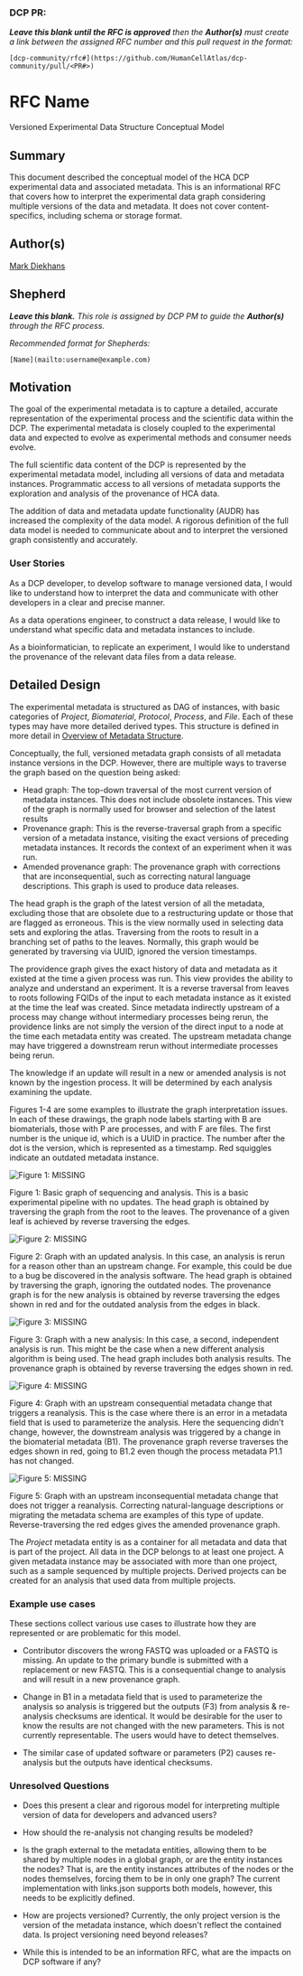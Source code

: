 ### DCP PR:

***Leave this blank until the RFC is approved** then the **Author(s)** must create a link between the assigned RFC number and this pull request in the format:*

`[dcp-community/rfc#](https://github.com/HumanCellAtlas/dcp-community/pull/<PR#>)`

# RFC Name

Versioned Experimental Data Structure Conceptual Model

## Summary

This document described the conceptual model of the HCA DCP experimental data and associated metadata.  This is an informational RFC that covers how to interpret the experimental data graph considering multiple versions of the data and metadata.  It does not cover content-specifics, including schema or storage format.

## Author(s)

[Mark Diekhans](mailto:markd@ucsc.edu)

## Shepherd
***Leave this blank.** This role is assigned by DCP PM to guide the **Author(s)** through the RFC process.*

*Recommended format for Shepherds:*

 `[Name](mailto:username@example.com)`

## Motivation
The goal of the experimental metadata is to capture a detailed, accurate representation of the experimental process and the scientific data within the DCP.  The experimental metadata is closely coupled to the experimental data and expected to evolve as experimental methods and consumer needs evolve.

The full scientific data content of the DCP is represented by the experimental metadata model, including all versions of data and metadata instances.  Programmatic access to all versions of metadata supports the exploration and analysis of the provenance of HCA data.

The addition of data and metadata update functionality (AUDR) has increased the complexity of the data model. A rigorous definition of the full data model is needed to communicate about and to interpret the versioned graph consistently and accurately.


### User Stories

As a DCP developer, to develop software to manage versioned data,
I would like to understand how to interpret the data and communicate with other developers in a clear and precise manner.

As a data operations engineer, to construct a data release, I would like to understand what specific data and metadata instances to include.

As a bioinformatician, to replicate an experiment, I would like to understand the provenance of the relevant data files from a data release.

## Detailed Design

The experimental metadata is structured as DAG of instances, with basic categories of *Project*, *Biomaterial*, *Protocol*, *Process*, and *File*.  Each of these types may have more detailed derived types.  This structure is defined in more detail in [Overview of Metadata Structure](https://github.com/HumanCellAtlas/metadata-schema/blob/master/docs/structure.md).

Conceptually, the full, versioned metadata graph consists of all metadata instance versions in the DCP.  However, there are multiple ways to traverse the graph based on the question being asked:


* Head graph: The top-down traversal of the most current version of metadata instances.  This does not include obsolete instances.  This view of the graph is normally used for browser and selection of the latest results
* Provenance graph: This is the reverse-traversal graph from a specific version of a metadata instance, visiting the exact versions of preceding metadata instances.  It records the context of an experiment when it was run.
* Amended provenance graph: The provenance graph with corrections that are inconsequential, such as correcting natural language descriptions.  This graph is used to produce data releases.


The head graph is the graph of the latest version of all the metadata, excluding those that are obsolete due to a restructuring update or those that are flagged as erroneous.  This is the view normally used in selecting data sets and exploring the atlas.  Traversing from the roots to result in a branching set of paths to the leaves.  Normally, this graph would be generated by traversing via UUID, ignored the version timestamps.

The providence graph gives the exact history of data and metadata as it existed at the time a given process was run.  This view provides the ability to analyze and understand an experiment.  It is a reverse traversal from leaves to roots following FQIDs of the input to each metadata instance as it existed at the time the leaf was created.  Since metadata indirectly upstream of a process may change without intermediary processes being rerun, the providence links are not simply the version of the direct input to a node at the time each metadata entity was created.  The upstream metadata change may have triggered a downstream rerun without intermediate processes being rerun.

The knowledge if an update will result in a new or amended analysis is not known by the ingestion process.  It will be determined by each analysis examining the update.

Figures 1-4 are some examples to illustrate the graph interpretation issues.  In each of these drawings, the graph node labels starting with B are biomaterials, those with P are processes, and with F are files.  The first number is the unique id, which is a UUID in practice.  The number after the dot is the version, which is represented as a timestamp.  Red squiggles indicate an outdated metadata instance.


![Figure 1: MISSING](../images/0000-conceptual-data-model/basic-graph.png)

Figure 1: Basic graph of sequencing and analysis.  This is a basic experimental pipeline with no updates. The head graph is obtained by traversing the graph from the root to the leaves.  The provenance of a given leaf is achieved by reverse traversing the edges.


![Figure 2: MISSING](../images/0000-conceptual-data-model/updated-analysis-graph.png)

Figure 2: Graph with an updated analysis.  In this case, an analysis is rerun for a reason other than an upstream change.  For example, this could be due to a bug be discovered in the analysis software.  The head graph is obtained by traversing the graph, ignoring the outdated nodes.  The provenance graph is for the new analysis is obtained by reverse traversing the edges shown in red and for the outdated analysis from the edges in black.

![Figure 3: MISSING](../images/0000-conceptual-data-model/new-analysis-graph.png)

Figure 3: Graph with a new analysis:  In this case, a second, independent analysis is run.  This might be the case when a new different analysis algorithm is being used.  The head graph includes both analysis results.   The provenance graph is obtained by reverse traversing the edges shown in red.


![Figure 4: MISSING](../images/0000-conceptual-data-model/reanalysis-graph.png)

Figure 4: Graph with an upstream consequential metadata change that triggers a reanalysis.  This is the case where there is an error in a metadata field that is used to parameterize the analysis. Here the sequencing didn't change, however, the downstream analysis was triggered by a change in the biomaterial metadata (B1).  The provenance graph reverse traverses the edges shown in red, going to B1.2 even though the process metadata P1.1 has not changed.


![Figure 5: MISSING](../images/0000-conceptual-data-model/amended-graph.png)

Figure 5: Graph with an upstream inconsequential metadata change that does not trigger a reanalysis.  Correcting natural-language descriptions or migrating the metadata schema are examples of this type of update.  Reverse-traversing the red edges gives the amended provenance graph.

The *Project* metadata entity is as a container for all metadata and data that is part of the project.  All data in the DCP belongs to at least one project.  A given metadata instance may be associated with more than one project, such as a sample sequenced by multiple projects. Derived projects can be created for an analysis that used data from multiple projects.

### Example use cases
These sections collect various use cases to illustrate how they are represented or are problematic for this model.

- Contributor discovers the wrong FASTQ was uploaded or a FASTQ is missing.  An update to the primary bundle is submitted with a replacement or new FASTQ.  This is a consequential change to analysis and will result in a new provenance graph.

- Change in B1 in a metadata field that is used to parameterize the analysis so analysis is triggered but the outputs (F3) from analysis & re-analysis checksums are identical.  It would be desirable for the user to know the results are not changed with the new parameters.  This is not currently representable.  The users would have to detect themselves.

- The similar case of updated software or parameters (P2) causes re-analysis but the outputs have identical checksums.


### Unresolved Questions

- Does this present a clear and rigorous model for interpreting multiple version of data for developers and advanced users? 

- How should the re-analysis not changing results be modeled?

- Is the graph external to the metadata entities, allowing them to be shared by multiple nodes in a global graph, or are the entity instances the nodes?  That is, are the entity instances attributes of the nodes or the nodes themselves, forcing them to be in only one graph?  The current implementation with links.json supports both models, however, this needs to be explicitly defined.

- How are projects versioned? Currently, the only project version is the version of the metadata instance, which doesn't reflect the contained data.  Is project versioning need beyond releases?

- While this is intended to be an information RFC, what are the impacts on DCP software if any?


